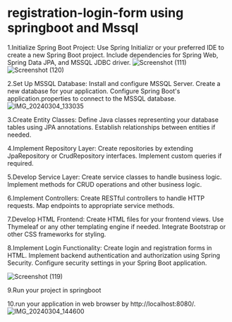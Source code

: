 # registration-login-form using springboot and Mssql
1.Initialize Spring Boot Project:
Use Spring Initializr or your preferred IDE to create a new Spring Boot project.
Include dependencies for Spring Web, Spring Data JPA, and MSSQL JDBC driver.
![Screenshot (111)](https://github.com/Sona0202/springboot-registration-login-form/assets/130206732/5d867616-26c0-4c31-945b-d606ccc95f4e)
![Screenshot (120)](https://github.com/Sona0202/springboot-registration-login-form/assets/130206732/9c706762-ce89-453f-b914-04eb0b0e8429)


2.Set Up MSSQL Database:
Install and configure MSSQL Server.
Create a new database for your application.
Configure Spring Boot's application.properties  to connect to the MSSQL database.
![IMG_20240304_133035](https://github.com/Sona0202/springboot-registration-login-form/assets/130206732/6f502fa9-2aaa-4d89-8c54-e6341c9d7956)

3.Create Entity Classes:
Define Java classes representing your database tables using JPA annotations.
Establish relationships between entities if needed.

4.Implement Repository Layer:
Create repositories by extending JpaRepository or CrudRepository interfaces.
Implement custom queries if required.

5.Develop Service Layer:
Create service classes to handle business logic.
Implement methods for CRUD operations and other business logic.

6.Implement Controllers:
Create RESTful controllers to handle HTTP requests.
Map endpoints to appropriate service methods.

7.Develop HTML Frontend:
Create HTML files for your frontend views.
Use Thymeleaf or any other templating engine if needed.
Integrate Bootstrap or other CSS frameworks for styling.

8.Implement Login Functionality:
Create login and registration forms in HTML.
Implement backend authentication and authorization using Spring Security.
Configure security settings in your Spring Boot application.

![Screenshot (119)](https://github.com/Sona0202/springboot-registration-login-form/assets/130206732/4791d4e9-91ca-4cfd-b286-3fda7749adbb)

9.Run your project in springboot

10.run your application in web browser by http://localhost:8080/.
![IMG_20240304_144600](https://github.com/Sona0202/springboot-registration-login-form/assets/130206732/12fa6e18-7d18-4777-8746-5090fb766854)

